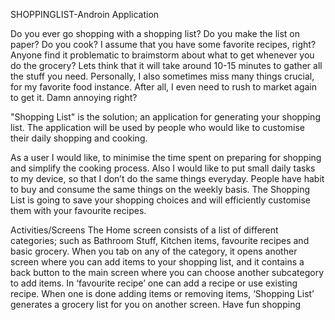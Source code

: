  SHOPPINGLIST-Androin Application
 
Do you ever go shopping with a shopping list? Do you make the list on paper?
Do you cook? I assume that you have some favorite recipes, right? Anyone find it
problematic to braimstorm about what to get whenever you do the grocery?
Lets think that it will take around 10-15 minutes to gather all the stuff you need. Personally, I also
sometimes miss many things crucial, for my favorite food instance. After all, I even need to rush to
market again to get it. Damn annoying right?

"Shopping List" is the solution; an application for generating your shopping list.
The application will be used by people who would like to customise their daily shopping and
cooking.

As a user I would like, to minimise the time spent on preparing for shopping and simplify the
cooking process.
Also I would like to put small daily tasks to my device, so that I don’t do the same things everyday.
People have habit to buy and consume the same things on the weekly basis. The Shopping List is
going to save your shopping choices and will efficiently customise them with your favourite
recipes.

Activities/Screens
The Home screen consists of a list of different categories; such as Bathroom Stuff, Kitchen items,
favourite recipes and basic grocery.
When you tab on any of the category, it opens another screen where you can add items to your
shopping list, and it contains a back button to the main screen where you can choose another
subcategory to add items.
In ‘favourite recipe’ one can add a recipe or use existing recipe.
When one is done adding items or removing items, ‘Shopping List’ generates a grocery list for you
on another screen.
Have fun shopping

